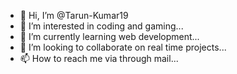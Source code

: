 - 👋 Hi, I’m @Tarun-Kumar19
- 👀 I’m interested in coding and gaming...
- 🌱 I’m currently learning web development...
- 💞️ I’m looking to collaborate on real time projects...
- 📫 How to reach me via through mail...

<!---
Tarun-Kumar19/Tarun-Kumar19 is a ✨ special ✨ repository because its `README.md` (this file) appears on your GitHub profile.
You can click the Preview link to take a look at your changes.
--->
